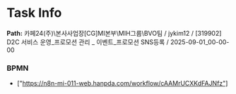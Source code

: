 # Task Info

**Path:** 카페24(주)\본사사업장\[CG]MI본부\MIH그룹\BVO팀 / jykim12 / [319902] D2C 서비스 운영_프로모션 관리 _ 이벤트_프로모션 SNS등록 / 2025-09-01_00-00-00

### BPMN
- ["https://n8n-mi-011-web.hanpda.com/workflow/cAAMrUCXKdFAJNfz"]

